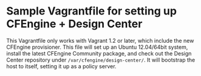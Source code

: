 # Sample Vagrantfile for setting up CFEngine + Design Center

This Vagrantfile only works with Vagrant 1.2 or later, which include the new CFEngine provisioner. This file will set up an Ubuntu 12.04/64bit system, install the latest CFEngine Community package, and check out the Design Center repository under `/var/cfengine/design-center/`. It will bootstrap the host to itself, setting it up as a policy server.
